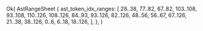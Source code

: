 Ok(
    AstRangeSheet {
        ast_token_idx_ranges: [
            28..38,
            77..82,
            67..82,
            103..108,
            93..108,
            110..126,
            108..126,
            84..93,
            93..126,
            82..126,
            48..56,
            56..67,
            67..126,
            21..38,
            38..126,
            0..6,
            6..18,
            18..126,
        ],
    },
)